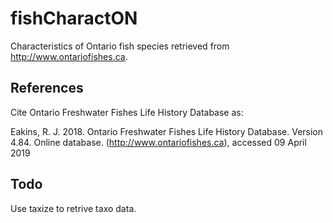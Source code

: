 # fishCharactON

Characteristics of Ontario fish species retrieved from http://www.ontariofishes.ca.


## References

Cite Ontario Freshwater Fishes Life History Database as:

Eakins, R. J. 2018. Ontario Freshwater Fishes Life History Database. Version 4.84. Online database. (http://www.ontariofishes.ca), accessed 09 April 2019

## Todo

Use taxize to retrive taxo data.
